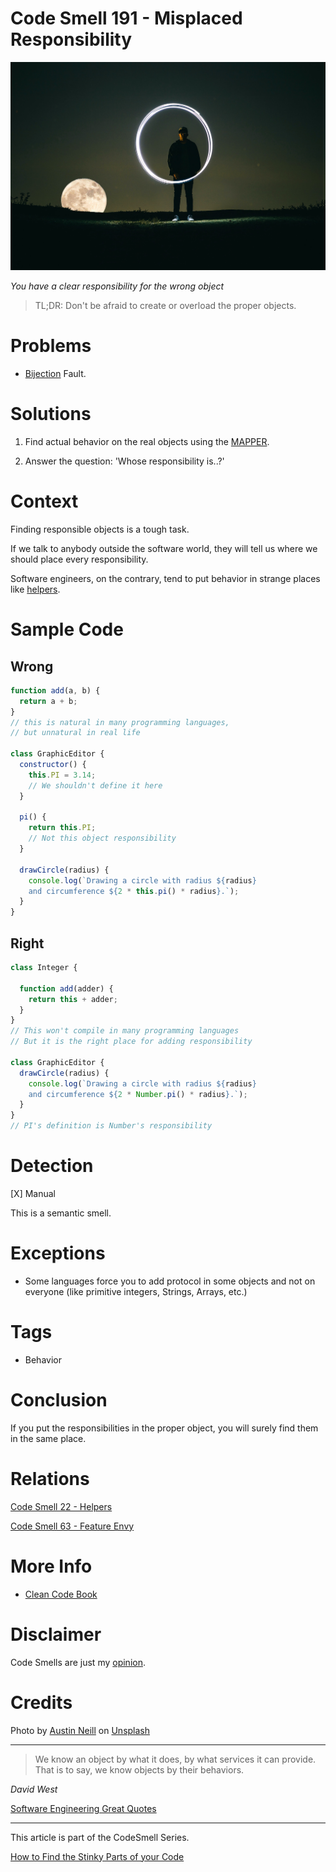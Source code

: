 # Code Smell 191 - Misplaced Responsibility
            
![Code Smell 191 - Misplaced Responsibility](Code%20Smell%20191%20-%20Misplaced%20Responsibility.jpg)

*You have a clear responsibility for the wrong object*

> TL;DR: Don't be afraid to create or overload the proper objects.

# Problems

- [Bijection](https://github.com/mcsee/Software-Design-Articles/tree/main/Articles/Theory/The%20One%20and%20Only%20Software%20Design%20Principle/readme.md) Fault.

# Solutions

1. Find actual behavior on the real objects using the [MAPPER](https://github.com/mcsee/Software-Design-Articles/tree/main/Articles/Theory/What%20is%20(wrong%20with)%20software/readme.md).

2. Answer the question: 'Whose responsibility is..?'

# Context

Finding responsible objects is a tough task.

If we talk to anybody outside the software world, they will tell us where we should place every responsibility.

Software engineers, on the contrary, tend to put behavior in strange places like [helpers](https://github.com/mcsee/Software-Design-Articles/tree/main/Articles/Code%20Smells/Code%20Smell%2022%20-%20Helpers/readme.md).

# Sample Code

## Wrong

[Gist Url]: # (https://gist.github.com/mcsee/66489fee9b0707d7514d520c515ad102)
```javascript
function add(a, b) {
  return a + b;
}
// this is natural in many programming languages,
// but unnatural in real life

class GraphicEditor {
  constructor() {
    this.PI = 3.14;
    // We shouldn't define it here
  }

  pi() {
    return this.PI;
    // Not this object responsibility
  }

  drawCircle(radius) {
    console.log(`Drawing a circle with radius ${radius}
    and circumference ${2 * this.pi() * radius}.`);
  }
}
```

## Right

[Gist Url]: # (https://gist.github.com/mcsee/57f86bc7ab8f2e4c67039733ddacb118)
```javascript
class Integer {

  function add(adder) {
    return this + adder;
  }
}
// This won't compile in many programming languages
// But it is the right place for adding responsibility

class GraphicEditor {
  drawCircle(radius) {
    console.log(`Drawing a circle with radius ${radius} 
    and circumference ${2 * Number.pi() * radius}.`);
  }
}
// PI's definition is Number's responsibility

```

# Detection

[X] Manual

This is a semantic smell.

# Exceptions

- Some languages force you to add protocol in some objects and not on everyone (like primitive integers, Strings, Arrays, etc.)

# Tags

- Behavior

# Conclusion

If you put the responsibilities in the proper object, you will surely find them in the same place.

# Relations

[Code Smell 22 - Helpers](https://github.com/mcsee/Software-Design-Articles/tree/main/Articles/Code%20Smells/Code%20Smell%2022%20-%20Helpers/readme.md)

[Code Smell 63 - Feature Envy](https://github.com/mcsee/Software-Design-Articles/tree/main/Articles/Code%20Smells/Code%20Smell%2063%20-%20Feature%20Envy/readme.md)

# More Info

- [Clean Code Book](https://amzn.to/3k2apxY)

# Disclaimer

Code Smells are just my [opinion](https://github.com/mcsee/Software-Design-Articles/tree/main/Articles/Blogging/I%20Wrote%20More%20than%2090%20Articles%20on%202021%20Here%20is%20What%20I%20Learned/readme.md).

# Credits

Photo by [Austin Neill](https://unsplash.com/@arstyy) on [Unsplash](https://unsplash.com/photos/OWbH9a8Yi2I)
    
* * *

> We know an object by what it does, by what services it can provide. That is to say, we know objects by their behaviors.

_David West_
 
[Software Engineering Great Quotes](https://github.com/mcsee/Software-Design-Articles/tree/main/Articles/Quotes/Software%20Engineering%20Great%20Quotes/readme.md)

* * *

This article is part of the CodeSmell Series.

[How to Find the Stinky Parts of your Code](https://github.com/mcsee/Software-Design-Articles/tree/main/Articles/Code%20Smells/How%20to%20Find%20the%20Stinky%20parts%20of%20your%20Code/readme.md)